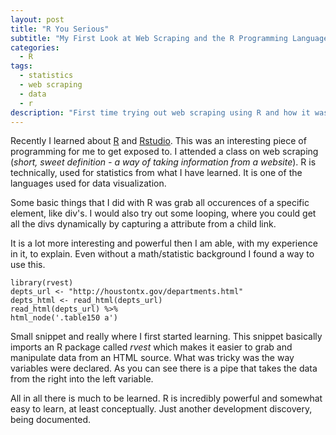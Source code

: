 ```yaml
---
layout: post
title: "R You Serious"
subtitle: "My First Look at Web Scraping and the R Programming Language"
categories:
  - R
tags:
  - statistics
  - web scraping
  - data
  - r
description: "First time trying out web scraping using R and how it was used."
---
```


Recently I learned about [R](https://www.r-project.org/ "rlang link") and [Rstudio](https://www.rstudio.com "rstudio link"). This was an interesting piece of programming for me to get exposed to. I attended a class on web scraping (*short, sweet definition - a way of taking information from a website*). R is technically, used for statistics from what I have learned. It is one of the languages used for data visualization.

Some basic things that I did with R was grab all occurences of a specific element, like div's. I would also try out some looping, where you could get all the divs dynamically by capturing a attribute from a child link.

It is a lot more interesting and powerful then I am able, with my experience in it, to explain. Even without a math/statistic background I found a way to use this.

	library(rvest)
	depts_url <- "http://houstontx.gov/departments.html"
	depts_html <- read_html(depts_url)
	read_html(depts_url) %>%
	html_node('.table150 a')

Small snippet and really where I first started learning. This snippet basically imports an R package called *rvest* which makes it easier to grab and manipulate data from an HTML source. What was tricky was the way variables were declared. As you can see there is a pipe that takes the data from the right into the left variable.

All in all there is much to be learned. R is incredibly powerful and somewhat easy to learn, at least conceptually. Just another development discovery, being documented.

